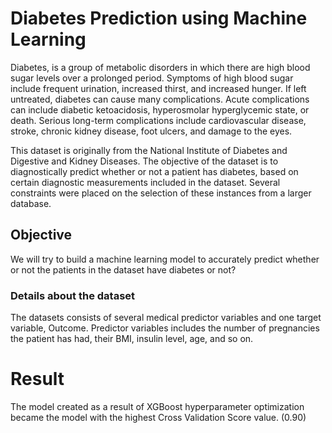 # Diabetes Prediction using Machine Learning
 
Diabetes, is a group of metabolic disorders in which there are high blood sugar levels over a prolonged period. Symptoms of high blood sugar include frequent urination, increased thirst, and increased hunger. If left untreated, diabetes can cause many complications. Acute complications can include diabetic ketoacidosis, hyperosmolar hyperglycemic state, or death. Serious long-term complications include cardiovascular disease, stroke, chronic kidney disease, foot ulcers, and damage to the eyes.

This dataset is originally from the National Institute of Diabetes and Digestive and Kidney Diseases. The objective of the dataset is to diagnostically predict whether or not a patient has diabetes, based on certain diagnostic measurements included in the dataset. Several constraints were placed on the selection of these instances from a larger database. 
## Objective
We will try to build a machine learning model to accurately predict whether or not the patients in the dataset have diabetes or not?

### Details about the dataset
The datasets consists of several medical predictor variables and one target variable, Outcome. Predictor variables includes the number of pregnancies the patient has had, their BMI, insulin level, age, and so on.

# Result
The model created as a result of XGBoost hyperparameter optimization became the model with the highest Cross Validation Score value. (0.90)
